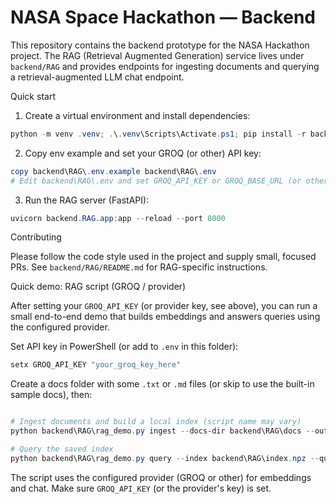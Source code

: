 # NASA Space Hackathon — Backend

This repository contains the backend prototype for the NASA Hackathon project. The RAG (Retrieval Augmented Generation) service lives under `backend/RAG` and provides endpoints for ingesting documents and querying a retrieval-augmented LLM chat endpoint.

Quick start

1. Create a virtual environment and install dependencies:

```powershell
python -m venv .venv; .\.venv\Scripts\Activate.ps1; pip install -r backend\RAG\requirements.txt
```

2. Copy env example and set your GROQ (or other) API key:

```powershell
copy backend\RAG\.env.example backend\RAG\.env
# Edit backend\RAG\.env and set GROQ_API_KEY or GROQ_BASE_URL (or other provider keys)
```

3. Run the RAG server (FastAPI):

```powershell
uvicorn backend.RAG.app:app --reload --port 8000
```

Contributing

Please follow the code style used in the project and supply small, focused PRs. See `backend/RAG/README.md` for RAG-specific instructions.

Quick demo: RAG script (GROQ / provider)

After setting your `GROQ_API_KEY` (or provider key, see above), you can run a small end-to-end demo that builds embeddings and answers queries using the configured provider.

Set API key in PowerShell (or add to `.env` in this folder):

```powershell
setx GROQ_API_KEY "your_groq_key_here"
```

Create a docs folder with some `.txt` or `.md` files (or skip to use the built-in sample docs), then:

```powershell

# Ingest documents and build a local index (script name may vary)
python backend\RAG\rag_demo.py ingest --docs-dir backend\RAG\docs --out backend\RAG\index.npz

# Query the saved index
python backend\RAG\rag_demo.py query --index backend\RAG\index.npz --query "How are exoplanets detected using the transit method?"
```

The script uses the configured provider (GROQ or other) for embeddings and chat. Make sure `GROQ_API_KEY` (or the provider's key) is set.
